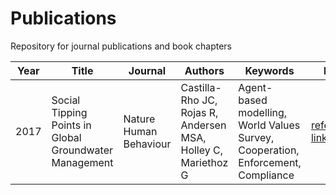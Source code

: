 # Publications

Repository for journal publications and book chapters

| Year | Title | Journal | Authors | Keywords | Link |
|---|---|---|---|---|---|
| 2017 | Social Tipping Points in Global Groundwater Management | Nature Human Behaviour | Castilla-Rho JC, Rojas R, Andersen MSA, Holley C, Mariethoz G | Agent-based modelling, World Values Survey, Cooperation, Enforcement, Compliance | [reference link](https://www.nature.com/articles/s41562-017-0181-7) |
